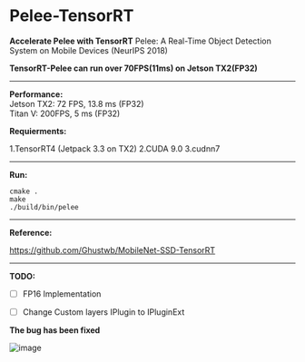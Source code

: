 # Pelee-TensorRT

**Accelerate Pelee with TensorRT**
Pelee: A Real-Time Object Detection System on Mobile Devices (NeurIPS 2018) 

**TensorRT-Pelee can run over 70FPS(11ms) on Jetson TX2(FP32)**

---

**Performance:** <br>
Jetson TX2: 72 FPS, 13.8 ms (FP32) <br>
Titan V:  200FPS, 5 ms (FP32)<br>

**Requierments:**

1.TensorRT4 (Jetpack 3.3 on TX2) 
2.CUDA 9.0
3.cudnn7

---

**Run:**

```shell
cmake .
make
./build/bin/pelee
```

---

**Reference:**

https://github.com/Ghustwb/MobileNet-SSD-TensorRT

---

**TODO:**
- [ ] FP16 Implementation 
- [ ] Change Custom layers IPlugin to IPluginExt




**The bug has been fixed**

![image](testPic/test.png)
